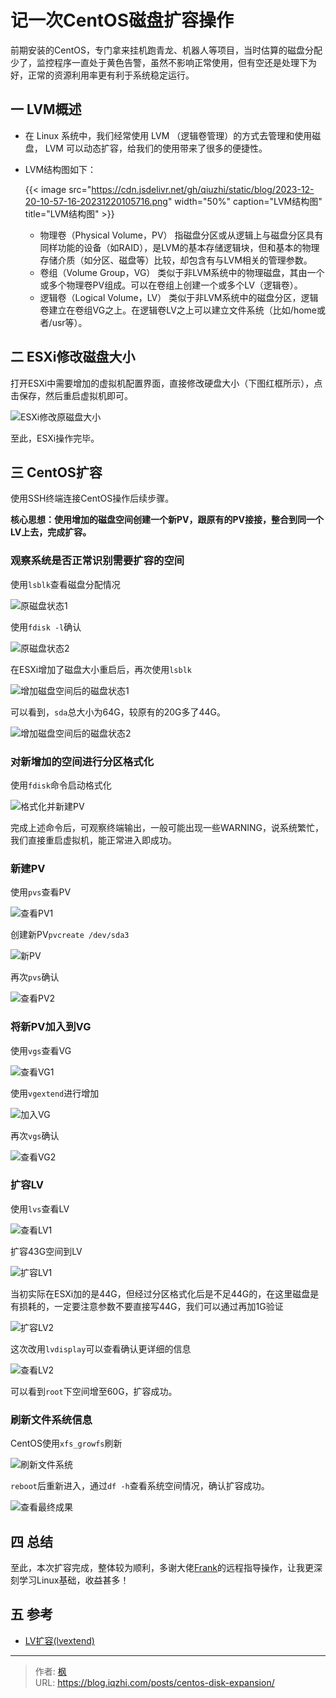 # 记一次CentOS磁盘扩容操作


前期安装的CentOS，专门拿来挂机跑青龙、机器人等项目，当时估算的磁盘分配少了，监控程序一直处于黄色告警，虽然不影响正常使用，但有空还是处理下为好，正常的资源利用率更有利于系统稳定运行。

<!--more-->

## 一 LVM概述

- 在 Linux 系统中，我们经常使用 LVM （逻辑卷管理）的方式去管理和使用磁盘， LVM 可以动态扩容，给我们的使用带来了很多的便捷性。

- LVM结构图如下：

  {{< image src="https://cdn.jsdelivr.net/gh/qiuzhi/static/blog/2023-12-20-10-57-16-20231220105716.png" width="50%" caption="LVM结构图" title="LVM结构图" >}}

  - 物理卷（Physical Volume，PV）
    指磁盘分区或从逻辑上与磁盘分区具有同样功能的设备（如RAID），是LVM的基本存储逻辑块，但和基本的物理存储介质（如分区、磁盘等）比较，却包含有与LVM相关的管理参数。
  - 卷组（Volume Group，VG）
    类似于非LVM系统中的物理磁盘，其由一个或多个物理卷PV组成。可以在卷组上创建一个或多个LV（逻辑卷）。
  - 逻辑卷（Logical Volume，LV）
    类似于非LVM系统中的磁盘分区，逻辑卷建立在卷组VG之上。在逻辑卷LV之上可以建立文件系统（比如/home或者/usr等）。


## 二 ESXi修改磁盘大小

打开ESXi中需要增加的虚拟机配置界面，直接修改硬盘大小（下图红框所示），点击保存，然后重启虚拟机即可。

![ESXi修改原磁盘大小](https://cdn.jsdelivr.net/gh/qiuzhi/static/blog/2023-12-20-10-31-55-20231220103154.png)

至此，ESXi操作完毕。

## 三 CentOS扩容

使用SSH终端连接CentOS操作后续步骤。

**核心思想：使用增加的磁盘空间创建一个新PV，跟原有的PV接接，整合到同一个LV上去，完成扩容。**

### 观察系统是否正常识别需要扩容的空间

使用`lsblk`查看磁盘分配情况

![原磁盘状态1](https://cdn.jsdelivr.net/gh/qiuzhi/static/blog/2023-12-20-11-00-12-20231220110012.png)

使用`fdisk -l`确认

![原磁盘状态2](https://cdn.jsdelivr.net/gh/qiuzhi/static/blog/2023-12-20-11-02-05-20231220110205.png)

在ESXi增加了磁盘大小重启后，再次使用`lsblk`

![增加磁盘空间后的磁盘状态1](https://cdn.jsdelivr.net/gh/qiuzhi/static/blog/2023-12-20-11-03-49-20231220110349.png)

可以看到，`sda`总大小为64G，较原有的20G多了44G。

![增加磁盘空间后的磁盘状态2](https://cdn.jsdelivr.net/gh/qiuzhi/static/blog/2023-12-20-11-08-48-20231220110847.png)

### 对新增加的空间进行分区格式化

使用`fdisk`命令启动格式化

![格式化并新建PV](https://cdn.jsdelivr.net/gh/qiuzhi/static/blog/2023-12-20-11-16-38-20231220111636.png)

完成上述命令后，可观察终端输出，一般可能出现一些WARNING，说系统繁忙，我们直接重启虚拟机，能正常进入即成功。

### 新建PV

使用`pvs`查看PV

![查看PV1](https://cdn.jsdelivr.net/gh/qiuzhi/static/blog/2023-12-20-11-25-27-20231220112527.png)

创建新PV`pvcreate /dev/sda3`

![新PV](https://cdn.jsdelivr.net/gh/qiuzhi/static/blog/2023-12-20-11-27-39-20231220112739.png)

再次`pvs`确认

![查看PV2](https://cdn.jsdelivr.net/gh/qiuzhi/static/blog/2023-12-20-11-29-36-20231220112936.png)

### 将新PV加入到VG

使用`vgs`查看VG

![查看VG1](https://cdn.jsdelivr.net/gh/qiuzhi/static/blog/2023-12-20-11-35-21-20231220113521.png)

使用`vgextend`进行增加

![加入VG](https://cdn.jsdelivr.net/gh/qiuzhi/static/blog/2023-12-20-11-43-51-20231220114351.png)

再次`vgs`确认

![查看VG2](https://cdn.jsdelivr.net/gh/qiuzhi/static/blog/2023-12-20-11-42-38-20231220114237.png)

### 扩容LV

使用`lvs`查看LV

![查看LV1](https://cdn.jsdelivr.net/gh/qiuzhi/static/blog/2023-12-20-11-45-55-20231220114555.png)

扩容43G空间到LV

![扩容LV1](https://cdn.jsdelivr.net/gh/qiuzhi/static/blog/2023-12-20-11-49-32-20231220114932.png)

当初实际在ESXi加的是44G，但经过分区格式化后是不足44G的，在这里磁盘是有损耗的，一定要注意参数不要直接写44G，我们可以通过再加1G验证

![扩容LV2](https://cdn.jsdelivr.net/gh/qiuzhi/static/blog/2023-12-20-11-51-47-20231220115147.png)

这次改用`lvdisplay`可以查看确认更详细的信息

![查看LV2](https://cdn.jsdelivr.net/gh/qiuzhi/static/blog/2023-12-20-11-54-30-20231220115429.png)

可以看到`root`下空间增至60G，扩容成功。

### 刷新文件系统信息

CentOS使用`xfs_growfs`刷新

![刷新文件系统](https://cdn.jsdelivr.net/gh/qiuzhi/static/blog/2023-12-20-11-57-38-20231220115738.png)

`reboot`后重新进入，通过`df -h`查看系统空间情况，确认扩容成功。

![查看最终成果](https://cdn.jsdelivr.net/gh/qiuzhi/static/blog/2023-12-20-11-59-51-20231220115951.png)

## 四 总结

至此，本次扩容完成，整体较为顺利，多谢大佬[Frank](http://www.qxzx.xyz/)的远程指导操作，让我更深刻学习Linux基础，收益甚多！

## 五 参考

- [LV扩容(lvextend)](https://www.jianshu.com/p/4c7acf819046)


---

> 作者: [枫](https://github.com/qiuzhi)  
> URL: https://blog.iqzhi.com/posts/centos-disk-expansion/  

